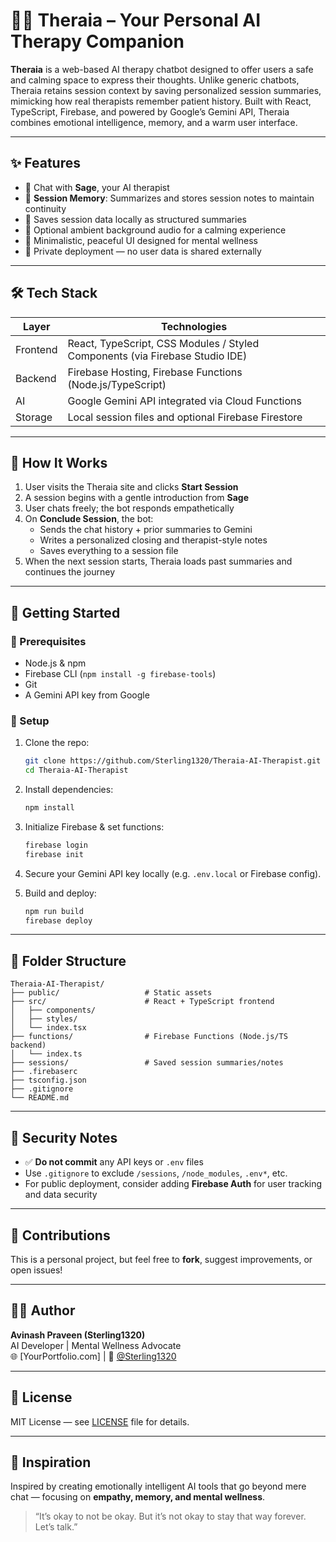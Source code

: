 # 🧘‍♀️ Theraia – Your Personal AI Therapy Companion

**Theraia** is a web-based AI therapy chatbot designed to offer users a safe and calming space to express their thoughts. Unlike generic chatbots, Theraia retains session context by saving personalized session summaries, mimicking how real therapists remember patient history. Built with React, TypeScript, Firebase, and powered by Google’s Gemini API, Theraia combines emotional intelligence, memory, and a warm user interface.

---

## ✨ Features

- 💬 Chat with **Sage**, your AI therapist  
- 🧠 **Session Memory**: Summarizes and stores session notes to maintain continuity  
- 📂 Saves session data locally as structured summaries  
- 🎵 Optional ambient background audio for a calming experience  
- 🌱 Minimalistic, peaceful UI designed for mental wellness  
- 🔐 Private deployment — no user data is shared externally  

---

## 🛠 Tech Stack

| Layer       | Technologies                                                                 |
|-------------|--------------------------------------------------------------------------------|
| Frontend    | React, TypeScript, CSS Modules / Styled Components (via Firebase Studio IDE)   |
| Backend     | Firebase Hosting, Firebase Functions (Node.js/TypeScript)                     |
| AI          | Google Gemini API integrated via Cloud Functions                              |
| Storage     | Local session files and optional Firebase Firestore                           |

---

## 🧭 How It Works

1. User visits the Theraia site and clicks **Start Session**  
2. A session begins with a gentle introduction from **Sage**  
3. User chats freely; the bot responds empathetically  
4. On **Conclude Session**, the bot:  
   - Sends the chat history + prior summaries to Gemini  
   - Writes a personalized closing and therapist-style notes  
   - Saves everything to a session file  
5. When the next session starts, Theraia loads past summaries and continues the journey  

---

## 🚀 Getting Started

### 🔧 Prerequisites

- Node.js & npm  
- Firebase CLI (`npm install -g firebase-tools`)  
- Git  
- A Gemini API key from Google

### 🧪 Setup

1. Clone the repo:

   ```bash
   git clone https://github.com/Sterling1320/Theraia-AI-Therapist.git
   cd Theraia-AI-Therapist
   ```

2. Install dependencies:

   ```bash
   npm install
   ```

3. Initialize Firebase & set functions:

   ```bash
   firebase login
   firebase init
   ```

4. Secure your Gemini API key locally (e.g. `.env.local` or Firebase config).

5. Build and deploy:

   ```bash
   npm run build
   firebase deploy
   ```

---

## 📁 Folder Structure

```
Theraia-AI-Therapist/
├── public/                   # Static assets
├── src/                      # React + TypeScript frontend
│   ├── components/
│   ├── styles/
│   └── index.tsx
├── functions/                # Firebase Functions (Node.js/TS backend)
│   └── index.ts
├── sessions/                 # Saved session summaries/notes
├── .firebaserc
├── tsconfig.json
├── .gitignore
└── README.md
```

---

## 🔐 Security Notes

- ✅ **Do not commit** any API keys or `.env` files  
- Use `.gitignore` to exclude `/sessions`, `/node_modules`, `.env*`, etc.  
- For public deployment, consider adding **Firebase Auth** for user tracking and data security

---

## 🤝 Contributions

This is a personal project, but feel free to **fork**, suggest improvements, or open issues!

---

## 🧘‍♂️ Author

**Avinash Praveen (Sterling1320)**  
AI Developer | Mental Wellness Advocate  
🌐 [YourPortfolio.com] | 🐙 [@Sterling1320](https://github.com/Sterling1320)

---

## 📜 License

MIT License — see [LICENSE](LICENSE) file for details.

---

## 🌟 Inspiration

Inspired by creating emotionally intelligent AI tools that go beyond mere chat — focusing on **empathy, memory, and mental wellness**.

> “It’s okay to not be okay. But it’s not okay to stay that way forever. Let’s talk.”